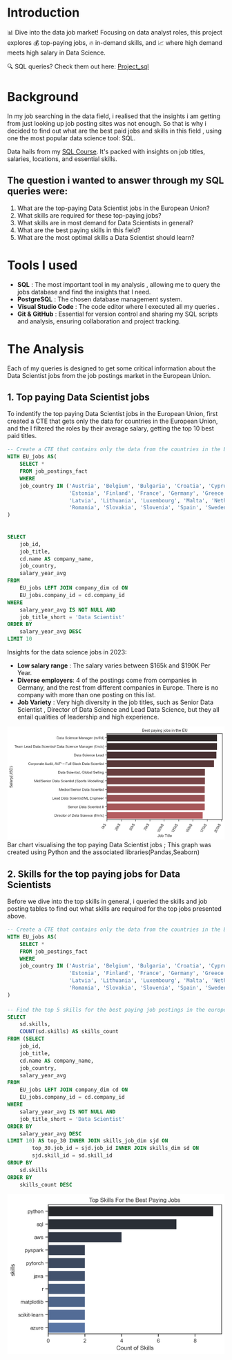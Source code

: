 
# Introduction 
📊 Dive into the data job market! Focusing on data analyst roles, this project explores 💰 top-paying jobs, 🔥 in-demand skills, and 📈 where high demand meets high salary in Data Science.

🔍 SQL queries? Check them out here: [Project_sql](Project_sql)

# Background
In my job searching in the data field, i realised that the insights i am getting from just looking up job posting sites was not enough. So that is why i decided to find out what are the best paid jobs and skills in this field , using one the most popular data science tool: SQL.

 Data hails from my [SQL Course](https://www.lukebarousse.com/sql). It's packed with insights on job titles, salaries, locations, and essential skills.

 ## The question i wanted to answer through my SQL queries were:
 1. What are the top-paying Data Scientist jobs in the European Union?
 2. What skills are required for these top-paying jobs?
 3. What skills are in most demand for Data Scientists in general?
 4. What are the best paying skills in this field?
 5. What are the most optimal skills a Data Scientist should learn?
  
# Tools I used
- **SQL** : The most important tool in my analysis , allowing me to query the jobs database and find the insights that I need.
- **PostgreSQL** : The chosen database management system.
- **Visual Studio Code** : The code editor where I executed all my queries .
- **Git & GitHub** : Essential for version control and sharing my SQL scripts and analysis, ensuring collaboration and project tracking.

# The Analysis
Each of my queries is designed to get some critical information about the Data Scientist jobs from the job postings market in the European Union.

## 1. Top paying Data Scientist jobs
To indentify the top paying Data Scientist jobs in the European Union, first created a CTE that gets only the data for countries in the European Union, and the I filtered the roles by
their average salary, getting the top 10 best paid titles. 

```sql
-- Create a CTE that contains only the data from the countries in the European Union
WITH EU_jobs AS(
    SELECT *
    FROM job_postings_fact
    WHERE 
    job_country IN ('Austria', 'Belgium', 'Bulgaria', 'Croatia', 'Cyprus', 'Czech Republic', 'Denmark', 
                    'Estonia', 'Finland', 'France', 'Germany', 'Greece', 'Hungary', 'Ireland', 'Italy', 
                    'Latvia', 'Lithuania', 'Luxembourg', 'Malta', 'Netherlands', 'Poland', 'Portugal', 
                    'Romania', 'Slovakia', 'Slovenia', 'Spain', 'Sweden')
)


SELECT
    job_id,
    job_title,
    cd.name AS company_name,
    job_country,
    salary_year_avg
FROM    
    EU_jobs LEFT JOIN company_dim cd ON
    EU_jobs.company_id = cd.company_id
WHERE   
    salary_year_avg IS NOT NULL AND
    job_title_short = 'Data Scientist'
ORDER BY    
    salary_year_avg DESC
LIMIT 10
```
Insights for the data science jobs in 2023:

- **Low salary range** : The salary varies between $165k and $190K Per Year.
- **Diverse employers**: 4 of the postings come from companies in Germany, and the rest from different companies in Europe. There is no company with more than one posting on this list.
- **Job Variety** : Very high diversity in the job titles, such as Senior Data Scientist , Director of Data Science and Lead Data Science, but they all entail qualities of leadership and high experience.

![Top_paying_jobs](Charts/Top_paying_jobs.png)
Bar chart visualising the top paying Data Scientist jobs ; This graph was created using Python and the associated libraries(Pandas,Seaborn)

## 2. Skills for the top paying jobs for Data Scientists
Before we dive into the top skills in general, i queried the skills and job posting tables to find out what skills are required for the top jobs presented above.

```sql
-- Create a CTE that contains only the data from the countries in the European Union
WITH EU_jobs AS(
    SELECT *
    FROM job_postings_fact
    WHERE 
    job_country IN ('Austria', 'Belgium', 'Bulgaria', 'Croatia', 'Cyprus', 'Czech Republic', 'Denmark', 
                    'Estonia', 'Finland', 'France', 'Germany', 'Greece', 'Hungary', 'Ireland', 'Italy', 
                    'Latvia', 'Lithuania', 'Luxembourg', 'Malta', 'Netherlands', 'Poland', 'Portugal', 
                    'Romania', 'Slovakia', 'Slovenia', 'Spain', 'Sweden')
)

-- Find the top 5 skills for the best paying job postings in the european union
SELECT
    sd.skills,
    COUNT(sd.skills) AS skills_count
FROM (SELECT
    job_id,
    job_title,
    cd.name AS company_name,
    job_country,
    salary_year_avg
FROM    
    EU_jobs LEFT JOIN company_dim cd ON
    EU_jobs.company_id = cd.company_id
WHERE   
    salary_year_avg IS NOT NULL AND
    job_title_short = 'Data Scientist'
ORDER BY    
    salary_year_avg DESC
LIMIT 10) AS top_30 INNER JOIN skills_job_dim sjd ON 
        top_30.job_id = sjd.job_id INNER JOIN skills_dim sd ON
        sjd.skill_id = sd.skill_id
GROUP BY
    sd.skills
ORDER BY
    skills_count DESC
```


![Best_job_skills](Charts\Top_paying_jobs_skill.png)

	
